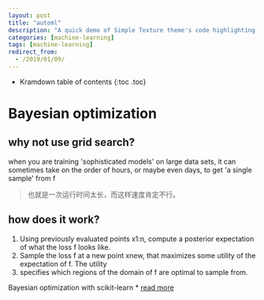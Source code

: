 ```yaml
---
layout: post
title: "automl"
description: "A quick demo of Simple Texture theme's code highlighting features"
categories: [machine-learning]
tags: [machine-learning]
redirect_from:
  - /2019/01/09/
---
```


* Kramdown table of contents
{:toc .toc}

# Bayesian optimization

## why not use grid search?
when you are training 'sophisticated models' on large data sets, it can sometimes
take on the order of hours, or maybe even days, to get 'a single sample' from f
> 也就是一次运行时间太长，而这样速度肯定不行。

## how does it work?
1. Using previously evaluated points x1:n, compute a posterior expectation of what the loss f looks like.
2. Sample the loss f at a new point xnew, that maximizes some utility of the expectation of f. The utility
3. specifies which regions of the domain of f are optimal to sample from.


Bayesian optimization with scikit-learn * [read more](https://thuijskens.github.io/2016/12/29/bayesian-optimisation/)
